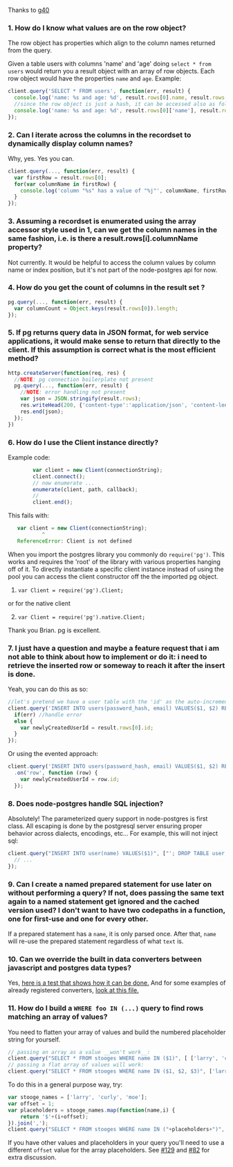 Thanks to [g40](https://github.com/g40)

### 1. How do I know what values are on the row object? ###

The row object has properties which align to the column names returned from the query.

Given a table users with columns 'name' and 'age' doing `select * from users` would return you a result object with an array of row objects.  Each row object would have the properties `name` and `age`.  Example:

```js
client.query('SELECT * FROM users', function(err, result) {
  console.log('name: %s and age: %d', result.rows[0].name, result.rows[0].age);
  //since the row object is just a hash, it can be accessed also as follows
  console.log('name: %s and age: %d', result.rows[0]['name'], result.rows[0]['age']);
});
```

### 2. Can I iterate across the columns in the recordset to dynamically display column names? ###

Why, yes.  Yes you can.

```js
client.query(..., function(err, result) { 
  var firstRow = result.rows[0];
  for(var columnName in firstRow) {
    console.log('column "%s" has a value of "%j"', columnName, firstRow[columnName]);
  }
});
```

### 3. Assuming a recordset is enumerated using the array accessor style used in 1, can we get the column names in the same fashion, i.e. is there a result.rows[i].columnName property? ###

Not currently.  It would be helpful to access the column values by column name or index position, but it's not part of the node-postgres api for now.

### 4. How do you get the count of columns in the result set ? ###

```js
pg.query(..., function(err, result) {
  var columnCount = Object.keys(result.rows[0]).length;
});
```

### 5. If pg returns query data in JSON format, for web service applications, it would make sense to return that directly to the client. If this assumption is correct what is the most efficient method? ###

```js
http.createServer(function(req, res) {
  //NOTE: pg connection boilerplate not present
  pg.query(..., function(err, result) {
    //NOTE: error handling not present
    var json = JSON.stringify(result.rows);
    res.writeHead(200, {'content-type':'application/json', 'content-length':json.length}); 
    res.end(json);
  });
})
```
### 6. How do I use the Client instance directly? ###

Example code:

```js
        var client = new Client(connectionString);
        client.connect();
        // now enumerate ...
        enumerate(client, path, callback);
        //
        client.end();
```
This fails with:

```js
   var client = new Client(connectionString);
           ^
   ReferenceError: Client is not defined
```
When you import the postgres library you commonly do `require('pg')`.  This works and requires the 'root' of the library with various properties hanging off of it.  To directly instantiate a specific client instance instead of using the pool you can access the client constructor off the the imported pg object.

1.  `var Client = require('pg').Client;`

or for the native client

2.  `var Client = require('pg').native.Client;`

Thank you Brian. pg is excellent.


### 7. I just have a question and maybe a feature request that i am not able to think about how to implement or do it: i need to retrieve the inserted row or someway to reach it after the insert is done.

Yeah, you can do this as so: 

```js
//let's pretend we have a user table with the 'id' as the auto-incrementing primary key
client.query('INSERT INTO users(password_hash, email) VALUES($1, $2) RETURNING id', function(err, result) {
  if(err) //handle error
  else {
    var newlyCreatedUserId = result.rows[0].id;
  }
});
```

Or using the evented approach:

```js
client.query('INSERT INTO users(password_hash, email) VALUES($1, $2) RETURNING id')
  .on('row', function (row) {
    var newlyCreatedUserId = row.id;
  });
```

### 8. Does node-postgres handle SQL injection?

Absolutely! The parameterized query support in node-postgres is first class. All escaping is done by the postgresql server ensuring proper behavior across dialects, encodings, etc...  For example, this will not inject sql:

```js
client.query("INSERT INTO user(name) VALUES($1)", ["'; DROP TABLE user;"], function (err, result) {
  // ...
});
```


### 9. Can I create a named prepared statement for use later on without performing a query? If not, does passing the same text again to a named statement get ignored and the cached version used? I don't want to have two codepaths in a function, one for first-use and one for every other. 

If a prepared statement has a `name`, it is only parsed once.  After that, `name` will re-use the prepared statement regardless of what `text` is.

### 10. Can we override the built in data converters between javascript and postgres data types? 

Yes, [here is a test that shows how it can be done.](https://github.com/brianc/node-postgres/blob/master/test/integration/client/huge-numeric-tests.js#L6) And for some examples of already registered converters, [look at this file.](https://github.com/brianc/node-postgres/blob/master/lib/textParsers.js)


### 11. How do I build a `WHERE foo IN (...)` query to find rows matching an array of values?

You need to flatten your array of values and build the numbered placeholder string for yourself. 

```javascript
// passing an array as a value __won't work__:
client.query("SELECT * FROM stooges WHERE name IN ($1)", [ ['larry', 'curly', 'moe'] ], ...);
// passing a flat array of values will work:
client.query("SELECT * FROM stooges WHERE name IN ($1, $2, $3)", ['larry', 'curly', 'moe'], ...);
```

To do this in a general purpose way, try:

```javascript
var stooge_names = ['larry', 'curly', 'moe'];
var offset = 1;
var placeholders = stooge_names.map(function(name,i) { 
    return '$'+(i+offset); 
}).join(',');
client.query("SELECT * FROM stooges WHERE name IN ("+placeholders+")", stooge_names, ...);
```

If you have other values and placeholders in your query you'll need to use a different `offset` value for the array placeholders. See [#129](https://github.com/brianc/node-postgres/issues/129) and [#82](https://github.com/brianc/node-postgres/issues/82) for extra discussion.